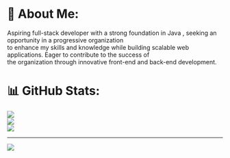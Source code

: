 # 💫 About Me:
Aspiring full-stack developer with a strong foundation in Java , seeking an opportunity in a progressive organization <br>to enhance my skills and knowledge while building scalable web applications. Eager to contribute to the success of <br>the organization through innovative front-end and back-end development.

# 📊 GitHub Stats:
![](https://github-readme-stats.vercel.app/api?username=nanigopal-nayak&theme=shadow_blue&hide_border=false&include_all_commits=false&count_private=false)<br/>
![](https://nirzak-streak-stats.vercel.app/?user=nanigopal-nayak&theme=shadow_blue&hide_border=false)<br/>
![](https://github-readme-stats.vercel.app/api/top-langs/?username=nanigopal-nayak&theme=shadow_blue&hide_border=false&include_all_commits=false&count_private=false&layout=compact)

---
[![](https://visitcount.itsvg.in/api?id=nanigopal-nayak&icon=0&color=0)](https://visitcount.itsvg.in)

<!-- Proudly created with GPRM ( https://gprm.itsvg.in ) -->
